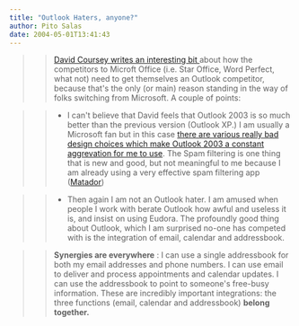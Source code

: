 ```yaml
---
title: "Outlook Haters, anyone?"
author: Pito Salas
date: 2004-05-01T13:41:43
---
```



>>

>> [David Coursey writes an interesting bit
](<http://blog.ziffdavis.com/coursey/archive/2004/04/28/739.aspx>)about how
the competitors to Microft Office (i.e. Star Office, Word Perfect, what not)
need to get themselves an Outlook competitor, because that's the only (or
main) reason standing in the way of folks switching from Microsoft. A couple
of points:

>>

>>   * I can't believe that David feels that Outlook 2003 is so much better
than the previous version (Outlook XP.) I am usually a Microsoft fan but in
this case [there are various really bad design choices which make Outlook 2003
a constant aggrevation for me to use](</weblogs/archives/000373.html>). The
Spam filtering is one thing that is new and good, but not meaningful to me
because I am already using a very effective spam filtering app
([Matador](<http://www.mailfrontier.com/products_matador.html>))

>>   * Then again I am not an Outlook hater. I am amused when people I work
with berate Outlook how awful and useless it is, and insist on using Eudora.
The profoundly good thing about Outlook, which I am surprised no-one has
competed with is the integration of email, calendar and addressbook.

>>

>> **Synergies are everywhere** : I can use a single addressbook for both my
email addresses and phone numbers. I can use email to deliver and process
appointments and calendar updates. I can use the addressbook to point to
someone's free-busy information. These are incredibly important integrations:
the three functions (email, calendar and addressbook) **belong together.**


